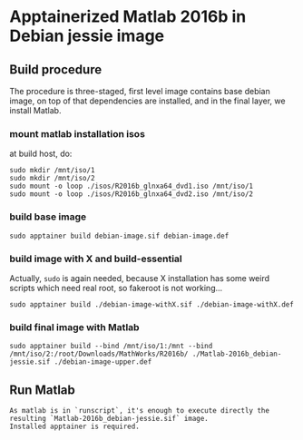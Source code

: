 # Apptainerized Matlab 2016b in Debian jessie image

## Build procedure

The procedure is three-staged, first level image contains base debian image, on top of that dependencies are installed, and in the final layer, we install Matlab.

### mount matlab installation isos

at build host, do:

```
sudo mkdir /mnt/iso/1
sudo mkdir /mnt/iso/2
sudo mount -o loop ./isos/R2016b_glnxa64_dvd1.iso /mnt/iso/1
sudo mount -o loop ./isos/R2016b_glnxa64_dvd2.iso /mnt/iso/2
```

### build base image

```
sudo apptainer build debian-image.sif debian-image.def
```

### build image with X and build-essential

Actually, `sudo` is again needed, because X installation has some weird scripts which need real root, so fakeroot is not working...

```
sudo apptainer build ./debian-image-withX.sif ./debian-image-withX.def
```

### build final image with Matlab

```
sudo apptainer build --bind /mnt/iso/1:/mnt --bind /mnt/iso/2:/root/Downloads/MathWorks/R2016b/ ./Matlab-2016b_debian-jessie.sif ./debian-image-upper.def
```

## Run Matlab

```
As matlab is in `runscript`, it's enough to execute directly the resulting `Matlab-2016b_debian-jessie.sif` image.
Installed apptainer is required.
```

